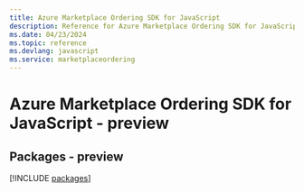 ```yaml
---
title: Azure Marketplace Ordering SDK for JavaScript
description: Reference for Azure Marketplace Ordering SDK for JavaScript
ms.date: 04/23/2024
ms.topic: reference
ms.devlang: javascript
ms.service: marketplaceordering
---
```

# Azure Marketplace Ordering SDK for JavaScript - preview
## Packages - preview
[!INCLUDE [packages](marketplace-ordering-index.md)]